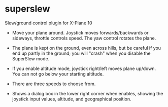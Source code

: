 # superslew
Slew/ground control plugin for X-Plane 10

- Move your plane around. Joystick moves forwards/backwards or sideways, throttle
controls speed. The yaw control rotates the plane.

- The plane is kept on the ground, even across hills, but be careful
  if you end up partly in the ground; you will "crash" when you disable
  the SuperSlew mode.

- If you enable altitude mode, joystick right/left moves plane
up/down. You can not go below your starting altitude.

- There are three speeds to choose from.

- Shows a dialog box in the lower right corner when enables, showing
the joystick input values, altitude, and geographical position.
